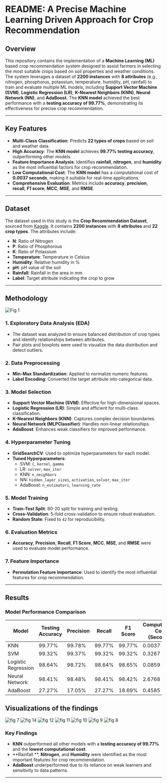 # README: A Precise Machine Learning Driven Approach for Crop Recommendation

## Overview
This repository contains the implementation of a **Machine Learning (ML)** based crop recommendation system designed to assist farmers in selecting the most suitable crops based on soil properties and weather conditions. The system leverages a dataset of **2200 instances** with **8 attributes** (e.g., nitrogen, phosphorus, potassium, temperature, humidity, pH, rainfall) to train and evaluate multiple ML models, including **Support Vector Machine (SVM)**, **Logistic Regression (LR)**, **K-Nearest Neighbors (KNN)**, **Neural Network (NN)**, and **AdaBoost**. The **KNN model** achieved the best performance with a **testing accuracy of 99.77%**, demonstrating its effectiveness for precise crop recommendation.

---

## Key Features
- **Multi-Class Classification**: Predicts **22 types of crops** based on soil and weather data.
- **High Accuracy**: The **KNN model** achieves **99.77% testing accuracy**, outperforming other models.
- **Feature Importance Analysis**: Identifies **rainfall**, **nitrogen**, and **humidity** as the most influential factors for crop recommendation.
- **Low Computational Cost**: The **KNN model** has a computational cost of **0.0037 seconds**, making it suitable for real-time applications.
- **Comprehensive Evaluation**: Metrics include **accuracy**, **precision**, **recall**, **F1 score**, **MCC**, **MSE**, and **RMSE**.

---

## Dataset
The dataset used in this study is the **Crop Recommendation Dataset**, sourced from [Kaggle](https://www.kaggle.com/datasets/atharvaingle/croprecommendation-dataset). It contains **2200 instances** with **8 attributes** and **22 crop types**. The attributes include:
- **N**: Ratio of Nitrogen
- **P**: Ratio of Phosphorous
- **K**: Ratio of Potassium
- **Temperature**: Temperature in Celsius
- **Humidity**: Relative humidity in %
- **pH**: pH value of the soil
- **Rainfall**: Rainfall in the area in mm
- **Label**: Target attribute indicating the crop to grow

---

## Methodology
![Fig 1](https://github.com/user-attachments/assets/3905557a-8ff4-4806-a342-f8ddef29041c)

### 1. **Exploratory Data Analysis (EDA)**
- The dataset was analyzed to ensure balanced distribution of crop types and identify relationships between attributes.
- Pair plots and boxplots were used to visualize the data distribution and detect outliers.

### 2. **Data Preprocessing**
- **Min-Max Standardization**: Applied to normalize numeric features.
- **Label Encoding**: Converted the target attribute into categorical data.

### 3. **Model Selection**
- **Support Vector Machine (SVM)**: Effective for high-dimensional spaces.
- **Logistic Regression (LR)**: Simple and efficient for multi-class classification.
- **K-Nearest Neighbors (KNN)**: Captures complex decision boundaries.
- **Neural Network (MLPClassifier)**: Handles non-linear relationships.
- **AdaBoost**: Enhances weak classifiers for improved performance.

### 4. **Hyperparameter Tuning**
- **GridSearchCV**: Used to optimize hyperparameters for each model.
- **Tuned Hyperparameters**:
  - SVM: `C`, `kernel`, `gamma`
  - LR: `solver`, `max_iter`
  - KNN: `n_neighbors`
  - NN: `hidden_layer_sizes`, `activation`, `solver`, `max_iter`
  - AdaBoost: `n_estimators`, `learning_rate`

### 5. **Model Training**
- **Train-Test Split**: 80-20 split for training and testing.
- **Cross-Validation**: 5-fold cross-validation to ensure robust evaluation.
- **Random State**: Fixed to `42` for reproducibility.

### 6. **Evaluation Metrics**
- **Accuracy**, **Precision**, **Recall**, **F1 Score**, **MCC**, **MSE**, and **RMSE** were used to evaluate model performance.

### 7. **Feature Importance**
- **Permutation Feature Importance**: Used to identify the most influential features for crop recommendation.

---

## Results
### Model Performance Comparison
| Model               | Testing Accuracy | Precision | Recall | F1 Score | Computational Cost (Seconds) |
|---------------------|------------------|-----------|--------|----------|------------------------------|
| KNN                 | 99.77%           | 99.78%    | 99.77% | 99.77%   | 0.0037                       |
| SVM                 | 99.32%           | 99.37%    | 99.32% | 99.32%   | 0.3267                       |
| Logistic Regression | 98.64%           | 98.72%    | 98.64% | 98.65%   | 0.0859                       |
| Neural Network      | 98.41%           | 98.48%    | 98.41% | 98.42%   | 2.6768                       |
| AdaBoost            | 27.27%           | 17.05%    | 27.27% | 18.69%   | 0.4585                       |

## Visualizations of the findings
![fig 7](https://github.com/user-attachments/assets/1b567f47-b7e8-42fd-82a7-d81d9b717d15)
![fig 14](https://github.com/user-attachments/assets/708df4af-c498-47ff-84e2-24a3e1310421)
![fig 12](https://github.com/user-attachments/assets/5663caf4-8117-434b-af99-884e9502f3bb)
![fig 11](https://github.com/user-attachments/assets/cbdc9ded-d2ff-4928-858e-cf635b82ddab)
![fig 10](https://github.com/user-attachments/assets/0025d1a2-c428-4361-b9ed-8ea6eed686f9)
![fig 9](https://github.com/user-attachments/assets/416efe49-8ffb-419f-9312-0c12785e014a)
![fig 8](https://github.com/user-attachments/assets/4cfc8102-628f-48ca-a077-6062f45f65b3)
### Key Findings
- **KNN** outperformed all other models with a **testing accuracy of 99.77%** and the **lowest computational cost**.
- **Rainfall
**, **Nitrogen**, and **Humidity** were identified as the most important features for crop recommendation.
- **AdaBoost** underperformed due to its reliance on weak learners and sensitivity to data patterns.

---
